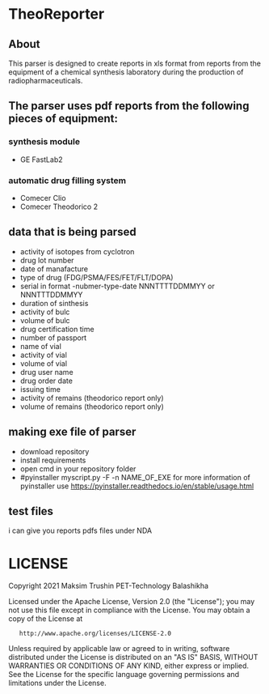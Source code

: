 # TheoReporter

## About
This parser is designed to create reports in xls format from reports from the equipment of a chemical synthesis laboratory during the production of radiopharmaceuticals.
## The parser uses pdf reports from the following pieces of equipment:
### synthesis module
* GE FastLab2 
### automatic drug filling system
* Comecer Clio
* Comecer Theodorico 2

## data that is being parsed
* activity of isotopes from cyclotron
* drug lot number
* date of manafacture
* type of drug (FDG/PSMA/FES/FET/FLT/DOPA)
* serial in format -nubmer-type-date NNNTTTTDDMMYY or NNNTTTDDMMYY
* duration of sinthesis
* activity of bulc
* volume of bulc
* drug certification time
* number of passport
* name of vial
* activity of vial
* volume of vial
* drug user name
* drug order date
* issuing time
* activity of remains (theodorico report only)
* volume of remains (theodorico report only)


## making exe file of parser
* download repository
* install requirements
* open cmd in your repository folder
* #pyinstaller myscript.py -F -n NAME_OF_EXE
for more information of pyinstaller use https://pyinstaller.readthedocs.io/en/stable/usage.html

## test files
i can give you reports pdfs files under NDA
# LICENSE
   Copyright 2021 Maksim Trushin  PET-Technology Balashikha

   Licensed under the Apache License, Version 2.0 (the "License");
   you may not use this file except in compliance with the License.
   You may obtain a copy of the License at

       http://www.apache.org/licenses/LICENSE-2.0

   Unless required by applicable law or agreed to in writing, software
   distributed under the License is distributed on an "AS IS" BASIS,
   WITHOUT WARRANTIES OR CONDITIONS OF ANY KIND, either express or implied.
   See the License for the specific language governing permissions and
   limitations under the License.
